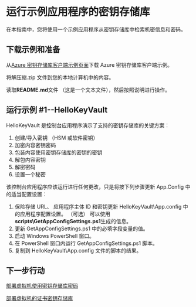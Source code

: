 <properties
    pageTitle="允许应用程序与 revtrieve Azure 堆栈项保险存储机密信息 |Microsoft Azure"
    description="使用示例应用程序来使用 Azure 堆栈密钥存储库"
    services="azure-stack"
    documentationCenter=""
    authors="rlfmendes"
    manager="natmack"
    editor=""/>

<tags
    ms.service="azure-stack"
    ms.workload="na"
    ms.tgt_pltfrm="na"
    ms.devlang="na"
    ms.topic="get-started-article"
    ms.date="09/26/2016"
    ms.author="ricardom"/>

# <a name="run-the-sample-application-for-key-vault"></a>运行示例应用程序的密钥存储库 

在本指南中，您将使用一个示例应用程序从密钥存储库中检索机密信息和密码。

## <a name="download-the-samples-and-prepare"></a>下载示例和准备

从[Azure 密钥存储库客户端示例页面](https://www.microsoft.com/en-us/download/details.aspx?id=45343)下载 Azure 密钥存储库客户端示例。

将解压缩.zip 文件到您的本地计算机中的内容。

读取**README.md**文件 （这是一个文本文件），然后按照说明进行操作。

## <a name="run-sample-1--hellokeyvault"></a>运行示例 #1--HelloKeyVault
HelloKeyVault 是控制台应用程序演示了支持的密钥存储库的关键方案︰

  1. 创建/导入密钥 （HSM 或软件密钥）
  2. 加密内容密钥密码
  3. 包装内容使用密钥存储库的密钥的密钥
  4. 解包内容密钥
  5. 解密密码
  6. 设置一个秘密

该控制台应用程序应该运行进行任何更改，只是将按下列步骤更新 App.Config 中的适当配置设置︰

1. 保险存储 URL、 应用程序主体 ID 和密钥更新 HelloKeyVault\App.config 中的应用程序配置设置。 （可选） 可以使用**scripts\GetAppConfigSettings.ps1**生成的信息。
2. 更新 GetAppConfigSettings.ps1 中的必填字段变量的值。
3. 启动 Windows PowerShell 窗口。
4. 在 PowerShell 窗口内运行 GetAppConfigSettings.ps1 脚本。
5. 复制到 HelloKeyVault\App.config 文件的脚本的结果。


## <a name="next-steps"></a>下一步行动

[部署虚拟机使用密钥存储库密码](azure-stack-kv-deploy-vm-with-secret.md)

[部署虚拟机的证书密钥存储库](azure-stack-kv-push-secret-into-vm.md)